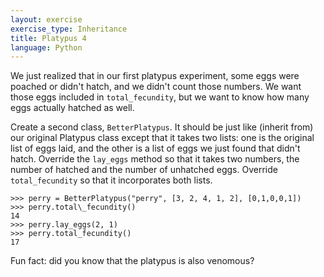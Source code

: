 ```yaml
---
layout: exercise
exercise_type: Inheritance
title: Platypus 4
language: Python
---
```


We just realized that in our first platypus experiment, some eggs were
poached or didn't hatch, and we didn't count those numbers. We want
those eggs included in `total_fecundity`, but we want to know how many
eggs actually hatched as well.

Create a second class, `BetterPlatypus`. It should be just like (inherit
from) our original Platypus class except that it takes two lists: one is
the original list of eggs laid, and the other is a list of eggs we just
found that didn't hatch. Override the `lay_eggs` method so that it takes
two numbers, the number of hatched and the number of unhatched eggs.
Override `total_fecundity` so that it incorporates both lists.

```
>>> perry = BetterPlatypus("perry", [3, 2, 4, 1, 2], [0,1,0,0,1])
>>> perry.total\_fecundity()
14
>>> perry.lay_eggs(2, 1)
>>> perry.total_fecundity()
17
```

Fun fact: did you know that the platypus is also venomous?
